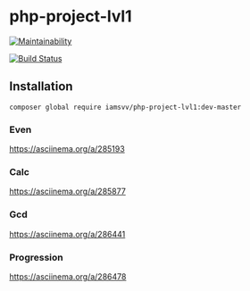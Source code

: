# php-project-lvl1

[![Maintainability](https://api.codeclimate.com/v1/badges/26bcfef5b9bdd7bdfb2f/maintainability)](https://codeclimate.com/github/vvgromo/php-project-lvl1/maintainability)

[![Build Status](https://travis-ci.org/vvgromo/php-project-lvl1.svg?branch=master)](https://travis-ci.org/vvgromo/php-project-lvl1)

## Installation

`composer global require iamsvv/php-project-lvl1:dev-master`

### Even

https://asciinema.org/a/285193

### Calc

https://asciinema.org/a/285877

### Gcd

https://asciinema.org/a/286441

### Progression

https://asciinema.org/a/286478
